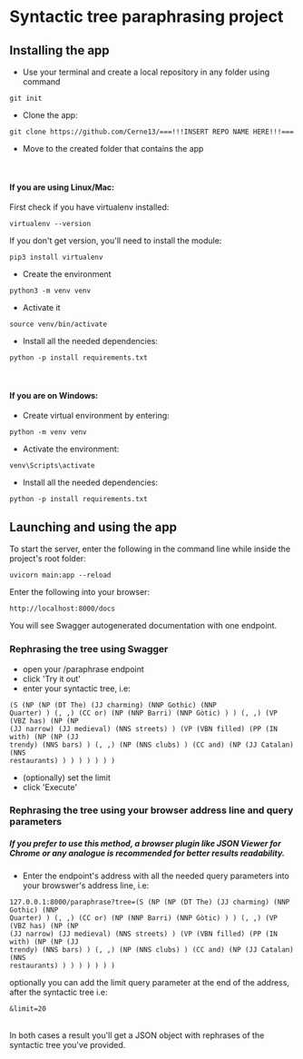 # Syntactic tree paraphrasing project

## Installing the app
* Use your terminal and create a local repository in any folder using command
```commandline
git init
```
* Clone the app:
```commandline
git clone https://github.com/Cerne13/===!!!INSERT REPO NAME HERE!!!===
```

* Move to the created folder that contains the app

<br/>

#### If you are using Linux/Mac:
First check if you have virtualenv installed:
```commandline
virtualenv --version
```
If you don't get version, you'll need to install the module:
```commandline
pip3 install virtualenv
```

* Create the environment
```commandline
python3 -m venv venv
```

* Activate it
```commandline
source venv/bin/activate
```

* Install all the needed dependencies:
```commandline
python -p install requirements.txt
```
<br/>

#### If you are on Windows:
* Create virtual environment by entering:
```commandline
python -m venv venv
```

* Activate the environment:
```commandline
venv\Scripts\activate
```

* Install all the needed dependencies:
```commandline
python -p install requirements.txt
```

## Launching and using the app
To start the server, enter the following in the command line while inside the project's root folder:
```commandline
uvicorn main:app --reload
```
Enter the following into your browser:
```commandline
http://localhost:8000/docs
```
You will see Swagger autogenerated documentation with one endpoint.

### Rephrasing the tree using Swagger
* open your /paraphrase endpoint
* click 'Try it out'
* enter your syntactic tree, i.e:
```commandline
(S (NP (NP (DT The) (JJ charming) (NNP Gothic) (NNP
Quarter) ) (, ,) (CC or) (NP (NNP Barri) (NNP Gòtic) ) ) (, ,) (VP (VBZ has) (NP (NP
(JJ narrow) (JJ medieval) (NNS streets) ) (VP (VBN filled) (PP (IN with) (NP (NP (JJ
trendy) (NNS bars) ) (, ,) (NP (NNS clubs) ) (CC and) (NP (JJ Catalan) (NNS
restaurants) ) ) ) ) ) ) )
```
* (optionally) set the limit
* click 'Execute'

### Rephrasing the tree using your browser address line and query parameters

##### If you prefer to use this method, a browser plugin like JSON Viewer for Chrome or any analogue is recommended for better results readability.

* Enter the endpoint's address with all the needed query parameters into your browswer's address line, i.e:
```commandline
127.0.0.1:8000/paraphrase?tree=(S (NP (NP (DT The) (JJ charming) (NNP Gothic) (NNP
Quarter) ) (, ,) (CC or) (NP (NNP Barri) (NNP Gòtic) ) ) (, ,) (VP (VBZ has) (NP (NP
(JJ narrow) (JJ medieval) (NNS streets) ) (VP (VBN filled) (PP (IN with) (NP (NP (JJ
trendy) (NNS bars) ) (, ,) (NP (NNS clubs) ) (CC and) (NP (JJ Catalan) (NNS
restaurants) ) ) ) ) ) ) )
```
optionally you can add the limit query parameter at the end of the address, after the syntactic tree i.e:
```commandline
&limit=20
```
<br/>
In both cases a result you'll get a JSON object with rephrases of the syntactic tree you've provided.
